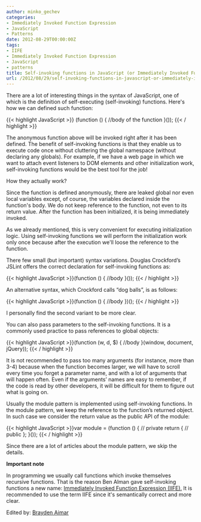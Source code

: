 ```yaml
---
author: minko_gechev
categories:
- Immediately Invoked Function Expression
- JavaScript
- Patterns
date: 2012-08-29T00:00:00Z
tags:
- IIFE
- Immediately Invoked Function Expression
- JavaScript
- patterns
title: Self-invoking functions in JavaScript (or Immediately Invoked Function Expressions)
url: /2012/08/29/self-invoking-functions-in-javascript-or-immediately-invoked-function-expression/
---
```


There are a lot of interesting things in the syntax of JavaScript, one of which is the definition of self-executing (self-invoking) functions. Here's how we can defined such function:

{{< highlight JavaScript >}}
(function () {
    //body of the function
}());
{{< / highlight >}}

The anonymous function above will be invoked right after it has been defined. The benefit of self-invoking functions is that they enable us to execute code once without cluttering the global namespace (without declaring any globals).
For example, if we have a web page in which we want to attach event listeners to DOM elements and other initialization work, self-invoking functions would be the best tool for the job!

How they actually work?

Since the function is defined anonymously, there are leaked global nor even local variables except, of course, the variables declared inside the function's body. We do not keep reference to the function, not even to its return value. After the function has been initialized, it is being immediately invoked.

As we already mentioned, this is very convenient for executing initialization logic. Using self-invoking functions we will perform the initialization work only once because after the execution we'll loose the reference to the function.

There few small (but important) syntax variations. Douglas Crockford’s JSLint offers the correct declaration for self-invoking functions as:

{{< highlight JavaScript >}}(function () {
    //body
}());
{{< / highlight >}}

An alternative syntax, which Crockford calls “dog balls”, is as follows:

{{< highlight JavaScript >}}(function () {
    //body
})();
{{< / highlight >}}

I personally find the second variant to be more clear.

You can also pass parameters to the self-invoking functions. It is a commonly used practice to pass references to global objects:

{{< highlight JavaScript >}}(function (w, d, $) {
   //body
}(window, document, jQuery));
{{< / highlight >}}

It is not recommended to pass too many arguments (for instance, more than 3-4) because when the function becomes larger, we will have to scroll every time you forget a parameter name, and with a lot of arguments that will happen often. Even if the arguments’ names are easy to remember, if the code is read by other developers, it will be difficult for them to figure out what is going on.

Usually the module pattern is implemented using self-invoking functions. In the module pattern, we keep the reference to the function’s returned object. In such case we consider the return value as the public API of the module:

{{< highlight JavaScript >}}var module = (function () {
  // private
  return {
    // public
  };
}());
{{< / highlight >}}

Since there are a lot of articles about the module pattern, we skip the details.

**Important note**

In programming we usually call functions which invoke themselves recursive functions. That is the reason Ben Alman gave self-invoking functions a new name: [Immediately Invoked Function Expression (IIFE).][1] It is recommended to use the term IIFE since it's semantically correct and more clear.

Edited by: [Brayden Aimar][2]

 [1]: http://benalman.com/news/2010/11/immediately-invoked-function-expression/
 [2]: https://github.com/braydenaimar
